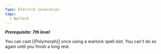 ```yaml
---
Type: Eldritch invocation
tags:
  - Warlock
---
```

**_Prerequisite: 7th level_**

You can cast [[Polymorph]] once using a warlock spell slot. You can't do so again until you finish a long rest.